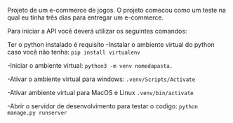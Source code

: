 Projeto de um e-commerce de jogos.
O projeto comecou como um teste na qual eu tinha três dias para entregar um e-commerce.

Para iniciar a API você deverá utilizar os seguintes comandos:

Ter o python instalado é requisito
-Instalar o ambiente virtual do python caso você não tenha: 
```pip install virtualenv```

-Iniciar o ambiente virtual: 
```python3 -m venv nomedapasta.```

-Ativar o ambiente virtual para windows: 
```.venv/Scripts/Activate```

-Ativar ambiente virtual para MacOS e Linux 
```.venv/bin/activate```

-Abrir o servidor de desenvolvimento para testar o codigo: 
```python manage.py runserver```

